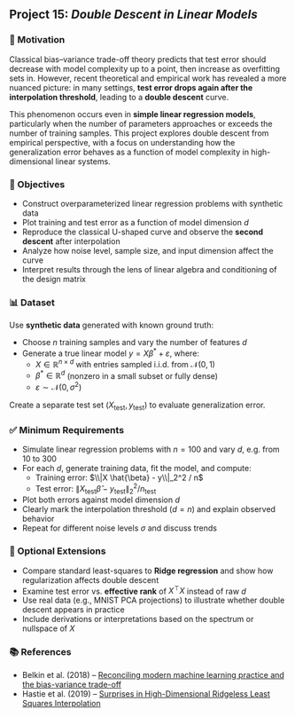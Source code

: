 ## Project 15: *Double Descent in Linear Models*

### 🧠 Motivation

Classical bias–variance trade-off theory predicts that test error should decrease with model complexity up to a point, then increase as overfitting sets in. However, recent theoretical and empirical work has revealed a more nuanced picture: in many settings, **test error drops again after the interpolation threshold**, leading to a **double descent** curve.

This phenomenon occurs even in **simple linear regression models**, particularly when the number of parameters approaches or exceeds the number of training samples. This project explores double descent from empirical perspective, with a focus on understanding how the generalization error behaves as a function of model complexity in high-dimensional linear systems.

### 🎯 Objectives

- Construct overparameterized linear regression problems with synthetic data  
- Plot training and test error as a function of model dimension $d$  
- Reproduce the classical U-shaped curve and observe the **second descent** after interpolation  
- Analyze how noise level, sample size, and input dimension affect the curve  
- Interpret results through the lens of linear algebra and conditioning of the design matrix  

### 📊 Dataset

Use **synthetic data** generated with known ground truth:

- Choose $n$ training samples and vary the number of features $d$
- Generate a true linear model $y = X \beta^\ast + \varepsilon$, where:
  - $X \in \mathbb{R}^{n \times d}$ with entries sampled i.i.d. from $\mathcal{N}(0,1)$
  - $\beta^\ast \in \mathbb{R}^d$ (nonzero in a small subset or fully dense)
  - $\varepsilon \sim \mathcal{N}(0, \sigma^2)$

Create a separate test set $(X_{\text{test}}, y_{\text{test}})$ to evaluate generalization error.


### ✅ Minimum Requirements

- Simulate linear regression problems with $n = 100$ and vary $d$, e.g. from 10 to 300  
- For each $d$, generate training data, fit the model, and compute:
  - Training error: $\\|X \hat{\beta} - y\\|_2^2 / n$  
  - Test error: $` \|X_{\text{test}} \hat{\beta} - y_{\text{test}} \|_2^2 / n_{\text{test}}`$  
- Plot both errors against model dimension $d$  
- Clearly mark the interpolation threshold ($d = n$) and explain observed behavior  
- Repeat for different noise levels $\sigma$ and discuss trends  

### 🚀 Optional Extensions

- Compare standard least-squares to **Ridge regression** and show how regularization affects double descent  
- Examine test error vs. **effective rank** of $X^\top X$ instead of raw $d$  
- Use real data (e.g., MNIST PCA projections) to illustrate whether double descent appears in practice  
- Include derivations or interpretations based on the spectrum or nullspace of $X$  

### 📚 References

- Belkin et al. (2018) – [Reconciling modern machine learning practice and the bias-variance trade-off](https://arxiv.org/abs/1812.11118) 
- Hastie et al. (2019) – [Surprises in High-Dimensional Ridgeless Least Squares Interpolation](https://arxiv.org/abs/1903.08560)  

